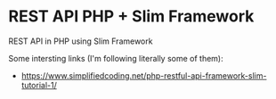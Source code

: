 # REST API PHP + Slim Framework
REST API in PHP using Slim Framework

Some intersting links (I'm following literally some of them):

* https://www.simplifiedcoding.net/php-restful-api-framework-slim-tutorial-1/

